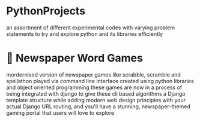 # PythonProjects
an assortment of different experimental codes with varying problem statements to try and explore python and its libraries efficiently
# 📰 Newspaper Word Games
mordernised version of newspaper games like scrabble, scramble and spellathon played via command line interface created using python libraries and object oriented programming
these games are now in a process of being integrated with django to give these cli based algorithms a Django template structure while adding modern web design principles with your actual Django URL routing, and you'll have a stunning, newspaper-themed gaming portal that users will love to explore 
